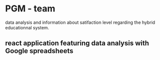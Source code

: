 # PGM - team
data analysis and information about satifaction level regarding the hybrid educationnal system.
## react application featuring data analysis with Google spreadsheets
